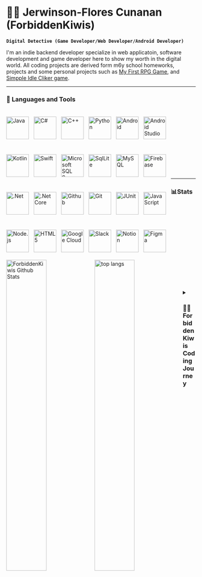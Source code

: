 # 🚫🥝 Jerwinson-Flores Cunanan (ForbiddenKiwis)
**`Digital Detective (Game Developer/Web Developer/Android Developer)`**

I'm an indie backend developer specialize in web applicatoin, software development and game developer here to show my worth in the digital world. All coding projects are derived form m6y school homeworks, projects and some personal projects such as [My First RPG Game](https://github.com/ForbiddenKiwis/First-2D-RPG-Game), and [Simpple Idle Cliker game](https://github.com/ForbiddenKiwis/Idle-Clicker-game).

---

### 🧰 Languages and Tools

<img align="left" alt="Java" width="60px" style="padding-right:10px; padding-top:20px; padding-bottom:20px;" src="https://cdn.jsdelivr.net/gh/devicons/devicon@latest/icons/java/java-original.svg" />
<img align="left" alt="C#" width="60px" style="padding-right:10px; padding-top:20px; padding-bottom:20px;" src="https://cdn.jsdelivr.net/gh/devicons/devicon@latest/icons/csharp/csharp-original.svg" />
<img align="left" alt="C++" width="60px" style="padding-right:10px; padding-top:20px; padding-bottom:20px;" src="https://cdn.jsdelivr.net/gh/devicons/devicon@latest/icons/cplusplus/cplusplus-original.svg" />
<img align="left" alt="Python" width="60px" style="padding-right:10px; padding-top:20px; padding-bottom:20px;" src="https://cdn.jsdelivr.net/gh/devicons/devicon@latest/icons/python/python-original.svg" />
<img align="left" alt="Android" width="60px" style="padding-right:10px; padding-top:20px; padding-bottom:20px;" src="https://cdn.jsdelivr.net/gh/devicons/devicon@latest/icons/android/android-original.svg" />
<img align="left" alt="Android Studio" width="60px" style="padding-right:10px; padding-top:20px; padding-bottom:20px;" src="https://cdn.jsdelivr.net/gh/devicons/devicon@latest/icons/androidstudio/androidstudio-original.svg" />
<img align="left" alt="Kotlin" width="60px" style="padding-right:10px; padding-top:20px; padding-bottom:20px;" src="https://cdn.jsdelivr.net/gh/devicons/devicon@latest/icons/kotlin/kotlin-plain.svg" />
<img align="left" alt="Swift" width="60px" style="padding-right:10px; padding-top:20px; padding-bottom:20px;" src="https://cdn.jsdelivr.net/gh/devicons/devicon@latest/icons/swift/swift-original.svg" />
<img align="left" alt="Microsoft SQL Server" width="60px" style="padding-right:10px; padding-top:20px; padding-bottom:20px;" src="https://cdn.jsdelivr.net/gh/devicons/devicon@latest/icons/microsoftsqlserver/microsoftsqlserver-plain-wordmark.svg" />
<img align="left" alt="SqlLite" width="60px" style="padding-right:10px; padding-top:20px; padding-bottom:20px;" src="https://cdn.jsdelivr.net/gh/devicons/devicon@latest/icons/sqlite/sqlite-original-wordmark.svg" />
<img align="left" alt="MySQL" width="60px" style="padding-right:10px; padding-top:20px; padding-bottom:20px;" src="https://cdn.jsdelivr.net/gh/devicons/devicon@latest/icons/mysql/mysql-original-wordmark.svg" />
<img align="left" alt="Firebase" width="60px" style="padding-right:10px; padding-top:20px; padding-bottom:20px;" src="https://cdn.jsdelivr.net/gh/devicons/devicon@latest/icons/firebase/firebase-original-wordmark.svg" />
<img align="left" alt=".Net" width="60px" style="padding-right:10px; padding-top:20px; padding-bottom:20px;" src="https://cdn.jsdelivr.net/gh/devicons/devicon@latest/icons/dot-net/dot-net-plain-wordmark.svg" />
<img align="left" alt=".Net Core" width="60px" style="padding-right:10px; padding-top:20px; padding-bottom:20px;" src="https://cdn.jsdelivr.net/gh/devicons/devicon@latest/icons/dotnetcore/dotnetcore-original.svg" />
<img align="left" alt="Github" width="60px" style="padding-right:10px; padding-top:20px; padding-bottom:20px;" 
 src="https://cdn.jsdelivr.net/gh/devicons/devicon@latest/icons/github/github-original.svg" />
 <img align="left" alt="Git" width="60px" style="padding-right:10px; padding-top:20px; padding-bottom:20px;" src="https://cdn.jsdelivr.net/gh/devicons/devicon@latest/icons/git/git-original.svg" />
<img align="left" alt="JUnit" width="60px" style="padding-right:10px; padding-top:20px; padding-bottom:20px;" src="https://cdn.jsdelivr.net/gh/devicons/devicon@latest/icons/junit/junit-plain.svg" />
<img align="left" alt="JavaScript" width="60px" style="padding-right:10px; padding-top:20px; padding-bottom:20px;" src="https://cdn.jsdelivr.net/gh/devicons/devicon@latest/icons/javascript/javascript-original.svg" />
<img align="left" alt="Node.js" width="60px" style="padding-right:10px; padding-top:20px; padding-bottom:20px;" src="https://cdn.jsdelivr.net/gh/devicons/devicon@latest/icons/nodejs/nodejs-original-wordmark.svg" />
<img align="left" alt="HTML5" width="60px" style="padding-right:10px; padding-top:20px; padding-bottom:20px;" src="https://cdn.jsdelivr.net/gh/devicons/devicon@latest/icons/html5/html5-plain-wordmark.svg" />
<img align="left" alt="Google Cloud" width="60px" style="padding-right:10px; padding-top:20px; padding-bottom:20px;" src="https://cdn.jsdelivr.net/gh/devicons/devicon@latest/icons/googlecloud/googlecloud-original.svg" />
<img align="left" alt="Slack" width="60px" style="padding-right:10px; padding-top:20px; padding-bottom:20px;" src="https://cdn.jsdelivr.net/gh/devicons/devicon@latest/icons/slack/slack-original.svg" />
<img align="left" alt="Notion" width="60px" style="padding-right:10px; padding-top:20px; padding-bottom:20px;" src="https://cdn.jsdelivr.net/gh/devicons/devicon@latest/icons/notion/notion-original.svg" />
<img align="left" alt="Figma" width="60px" style="padding-right:10px; padding-top:20px; padding-bottom:20px;" src="https://cdn.jsdelivr.net/gh/devicons/devicon@latest/icons/figma/figma-original.svg" />

<br/>
<br/>
<br/>
<br/>
<br/>
<br/>
<br/>
<br />  
<br />  
<br />  

---

### 📊Stats
<img alt="ForbiddenKiwis Github Stats" align="left" width="46%" src="https://github-readme-stats.vercel.app/api?username=ForbiddenKiwis&show_icons=true&theme=chartreuse-dark"/>
<img alt="top langs" align="left" width="46%" src="https://github-readme-stats.vercel.app/api/top-langs/?username=ForbiddenKiwis&layout=compact&theme=chartreuse-dark"/>

 
<br />  
<br />  
<br />  
<br />  
<br />  
<br />  
<br />  
<br />  
<br />  
<br />  
<br />  

#
<details>
  <summary><h3>🚫🥝 ForbiddenKiwis Coding Journey</h3></summary>
    I started my coding journey at 2022 as a computer science with the drive to learn how to create games, animation, softwares whether it was on PC or mobile. And all the while, learning how to code in C# my first programming language I learn how to code in Java, python and later on in C++. My skill in Java soon begun to become the main programming language as I utilized it more and more during my school year. It all started with a dream in creating my first ever ideal video game and in order to accomplish it I will learn how to use Unity, Unreal engine and renpy. Additionaly I will make learn and master the snake and C++ as it might come in handy later. Life gives one's challenge and I will grow and overcome it as I have a dream that one day my game will revolutionize the industry. Don't blink cause I'm comming to engraved my name in history.
<!---
ForbiddenKiwis/ForbiddenKiwis is a ✨ special ✨ repository because its `README.md` (this file) appears on your GitHub profile.
You can click the Preview link to take a look at your changes.
--->
